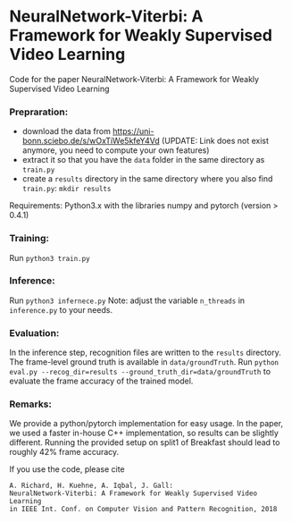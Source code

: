 # NeuralNetwork-Viterbi: A Framework for Weakly Supervised Video Learning
Code for the paper NeuralNetwork-Viterbi: A Framework for Weakly Supervised Video Learning

### Prepraration:

* download the data from https://uni-bonn.sciebo.de/s/wOxTiWe5kfeY4Vd (UPDATE: Link does not exist anymore, you need to compute your own features)
* extract it so that you have the `data` folder in the same directory as `train.py`
* create a  `results` directory in the same directory where you also find `train.py`: `mkdir results`

Requirements: Python3.x with the libraries numpy and pytorch (version > 0.4.1)

### Training:

Run `python3 train.py`

### Inference:

Run `python3 infernece.py`
Note: adjust the variable `n_threads` in `inference.py` to your needs.

### Evaluation:

In the inference step, recognition files are written to the `results` directory. The frame-level ground truth is available in `data/groundTruth`. Run `python eval.py --recog_dir=results --ground_truth_dir=data/groundTruth` to evaluate the frame accuracy of the trained model.

### Remarks:

We provide a python/pytorch implementation for easy usage. In the paper, we used a faster in-house C++ implementation, so results can be slightly different. Running the provided setup on split1 of Breakfast should lead to roughly 42% frame accuracy.

If you use the code, please cite

    A. Richard, H. Kuehne, A. Iqbal, J. Gall:
    NeuralNetwork-Viterbi: A Framework for Weakly Supervised Video Learning
    in IEEE Int. Conf. on Computer Vision and Pattern Recognition, 2018
